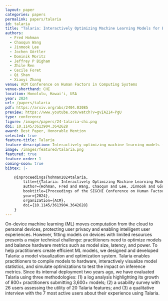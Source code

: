 ```yaml
---
layout: paper
categories: papers
permalink: papers/talaria
id: talaria
title: "Talaria: Interactively Optimizing Machine Learning Models for Efficient Inference"
authors: 
  - Fred Hohman
  - Chaoqun Wang
  - Jinmook Lee
  - Jochen Görtler
  - Dominik Moritz
  - Jeffrey P Bigham
  - Zhile Ren
  - Cecile Foret
  - Qi Shan
  - Xiaoyi Zhang
venue: ACM Conference on Human Factors in Computing Systems
venue-shorthand: CHI
location: Honolulu, Hawai'i, USA
year: 2024
url: /papers/talaria
pdf: https://arxiv.org/abs/2404.03085
preview: https://www.youtube.com/watch?v=gvIA214-PgU
type: conference
figure: /images/papers/24-talaria-chi.png
doi: 10.1145/3613904.3642628
award: Best Paper, Honorable Mention
selected: true
feature-title: Talaria
feature-description: Interactively optimizing machine learning models for efficient inference
image: /images/featured/talaria.png
featured: true
feature-order: 1
coming-soon: true
bibtex: |-

    @inproceedings{hohman2024talaria,
        title={{Talaria: Interactively Optimizing Machine Learning Models for Efficient Inference}},
        author={Hohman, Fred and Wang, Chaoqun and Lee, Jinmook and Görtler, Jochen and Moritz, Dominik and Bigham, Jeffrey P and Ren, Zhile and Foret, Cecile and Shan, Qi and Zhang, Xiaoyi},
        booktitle={Proceedings of the SIGCHI Conference on Human Factors in Computing Systems},
        year={2024},
        organization={ACM},
        doi={10.1145/3613904.3642628}
    }
---
```


On-device machine learning (ML) moves computation from the cloud to personal devices, protecting user privacy and enabling intelligent user experiences.
However, fitting models on devices with limited resources presents a major technical challenge: practitioners need to optimize models and balance hardware metrics such as model size, latency, and power.
To help practitioners create efficient ML models, we designed and developed Talaria: a model visualization and optimization system.
Talaria enables practitioners to compile models to hardware, interactively visualize model statistics, and simulate optimizations to test the impact on inference metrics.
Since its internal deployment two years ago, we have evaluated Talaria using three methodologies: (1) a log analysis highlighting its growth of 800+ practitioners submitting 3,600+ models; (2) a usability survey with 26 users assessing the utility of 20 Talaria features; and (3) a qualitative interview with the 7 most active users about their experience using Talaria.
